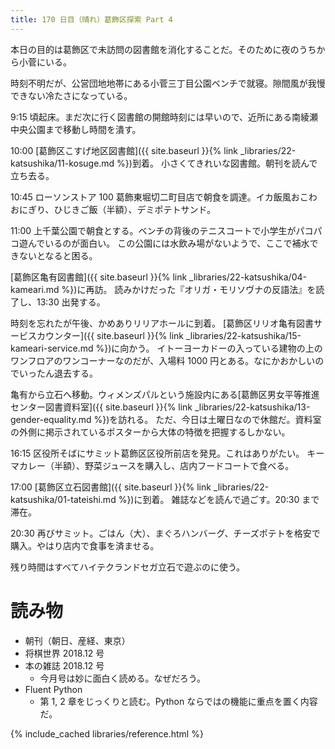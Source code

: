 ```yaml
---
title: 170 日目（晴れ）葛飾区探索 Part 4
---
```


本日の目的は葛飾区で未訪問の図書館を消化することだ。そのために夜のうちから小菅にいる。

時刻不明だが、公営団地地帯にある小菅三丁目公園ベンチで就寝。隙間風が我慢できない冷たさになっている。

9:15 頃起床。まだ次に行く図書館の開館時刻には早いので、近所にある南綾瀬中央公園まで移動し時間を潰す。

10:00 [葛飾区こすげ地区図書館]({{ site.baseurl }}{% link _libraries/22-katsushika/11-kosuge.md %})到着。
小さくてきれいな図書館。朝刊を読んで立ち去る。

10:45 ローソンストア 100 葛飾東堀切二町目店で朝食を調達。イカ飯風おこわおにぎり、ひじきご飯（半額）、デミポテトサンド。

11:00 上千葉公園で朝食とする。ベンチの背後のテニスコートで小学生がパコパコ遊んでいるのが面白い。
この公園には水飲み場がないようで、ここで補水できないとなると困る。

[葛飾区亀有図書館]({{ site.baseurl }}{% link _libraries/22-katsushika/04-kameari.md %})に再訪。
読みかけだった『オリガ・モリソヴナの反語法』を読了し、13:30 出発する。

時刻を忘れたが午後、かめありリリアホールに到着。
[葛飾区リリオ亀有図書サービスカウンター]({{ site.baseurl }}{% link _libraries/22-katsushika/15-kameari-service.md %})に向かう。
イトーヨーカドーの入っている建物の上のワンフロアのワンコーナーなのだが、入場料 1000 円とある。なにかおかしいのでいったん退去する。

亀有から立石へ移動。ウィメンズパルという施設内にある[葛飾区男女平等推進センター図書資料室]({{ site.baseurl }}{% link _libraries/22-katsushika/13-gender-equality.md %})を訪れる。
ただ、今日は土曜日なので休館だ。資料室の外側に掲示されているポスターから大体の特徴を把握するしかない。

16:15 区役所そばにサミット葛飾区区役所前店を発見。これはありがたい。
キーマカレー（半額）、野菜ジュースを購入し、店内フードコートで食べる。

17:00 [葛飾区立石図書館]({{ site.baseurl }}{% link _libraries/22-katsushika/01-tateishi.md %})に到着。
雑誌などを読んで過ごす。20:30 まで滞在。

20:30 再びサミット。ごはん（大）、まぐろハンバーグ、チーズポテトを格安で購入。やはり店内で食事を済ませる。

残り時間はすべてハイテクランドセガ立石で遊ぶのに使う。

# 読み物

* 朝刊（朝日、産経、東京）
* 将棋世界 2018.12 号
* 本の雑誌 2018.12 号
  * 今月号は妙に面白く読める。なぜだろう。
* Fluent Python
  * 第 1, 2 章をじっくりと読む。Python ならではの機能に重点を置く内容だ。

{% include_cached libraries/reference.html %}

